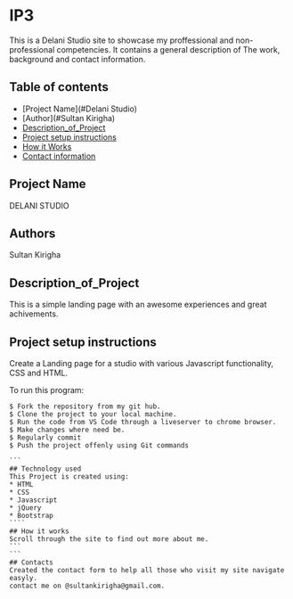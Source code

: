 # IP3
This is a Delani Studio site to showcase my proffessional and non-professional competencies.
It contains a general description of The work, background and contact information.
## Table of contents
* [Project Name](#Delani Studio)
* [Author](#Sultan Kirigha)
* [Description_of_Project]()
* [Project setup instructions](#technologies)
* [How it Works](#instructions)
* [Contact information](#contacts)

## Project Name
 DELANI STUDIO


## Authors
 Sultan Kirigha


## Description_of_Project
This is a simple landing page with an awesome experiences and great achivements.


## Project setup instructions
Create a Landing page for a studio with various Javascript functionality, CSS and HTML.

To run this program:

`````
$ Fork the repository from my git hub.
$ Clone the project to your local machine.
$ Run the code from VS Code through a liveserver to chrome browser.
$ Make changes where need be.
$ Regularly commit
$ Push the project offenly using Git commands

```
## Technology used
This Project is created using:
* HTML
* CSS
* Javascript
* jQuery
* Bootstrap
````
## How it works
Scroll through the site to find out more about me.
```
```
## Contacts
Created the contact form to help all those who visit my site navigate easyly.
contact me on @sultankirigha@gmail.com.